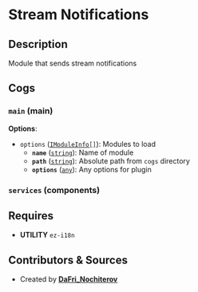 # Stream Notifications

## Description

Module that sends stream notifications

## Cogs

### `main` (**main**)

**Options**:

- `options` ([`IModuleInfo[]`](../../types/ModuleLoader.ts#L6)): Modules to load
  - **`name`** ([`string`][string]): Name of module
  - **`path`** ([`string`][string]): Absolute path from `cogs` directory
  - **`options`** ([`any`][any]): Any options for plugin

[string]:https://developer.mozilla.org/en/docs/Web/JavaScript/Reference/Global_Objects/String
[any]:https://www.typescriptlang.org/docs/handbook/basic-types.html#any

### `services` (**components**)

## Requires

- **UTILITY** `ez-i18n`

## Contributors & Sources

- Created by **[DaFri_Nochiterov](https://github.com/dafri-nochiterov)**